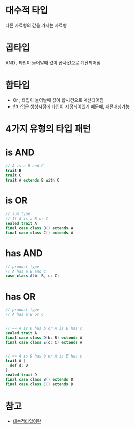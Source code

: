 # 대수적 타입

다른 자료형의 값을 가지는 자료형

# 곱타입

AND , 타입이 늘어날때 값이 곱사건으로 계산되어짐

# 합타입

- Or , 타입이 늘어날때 값이 합사건으로 계산되어짐
- 합타입은 생성시점에 타입이 지정되어있기 때문에, 패턴매칭가능

# 4가지 유형의 타입 패턴

# is AND

```scala
// A is a B and C
trait B
trait C
trait A extends B with C
```

# is OR

```scala
// sum type
// If A is a B or C
sealed trait A
final case class B() extends A
final case class C() extends A
```

# has AND

```scala
// product type
// A has a B and C
case class A(b: B, c: C)
```

# has OR

```scala
// product type
// A has a B or C


// == A is D has b or A is E has c
sealed trait A
final case class D(b: B) extends A
final case class E(c: C) extends A


// == A is D has b or A is E has c
trait A {
  def d: D
}
sealed trait D
final case class B() extends D
final case class C() extends D
```

# 참고

- [대수적타입이란]

[대수적타입이란]: https://medium.com/@lazysoul/%EB%8C%80%EC%88%98%EC%A0%81-%EB%8D%B0%EC%9D%B4%ED%84%B0-%ED%83%80%EC%9E%85%EC%9D%B4-algebraic-data-type-%EC%9D%B4%EB%9E%80-26d9e73d96b6
